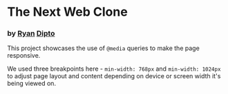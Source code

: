 <h1>The Next Web Clone</h1>

<h3>by <a href="https://github.com/rvvergara">Ryan</a> <a href="https://github.com/dipto0321">Dipto</a></h3>

<p>This project showcases the use of <code>@media</code> queries to make the page responsive.</p>

<p>We used three breakpoints here - <code>min-width: 768px</code> and <code>min-width: 1024px</code> to adjust page
    layout and content depending on device or screen width it's being viewed on.</p>
